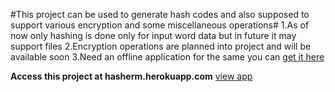 #This project can be used to generate hash codes and also supposed to support various encryption and some miscellaneous operations#
1.As of now only hashing is done only for input word data but in future it may support files
2.Encryption operations are planned into project and will be available soon
3.Need an offline application for the same you can [get it here](https://github.com/Maneesh43/python-tkinter/blob/master/Hasher.py) 










**Access this project at hasherm.herokuapp.com**
[view app](https://hasherm.herokuapp.com) 
